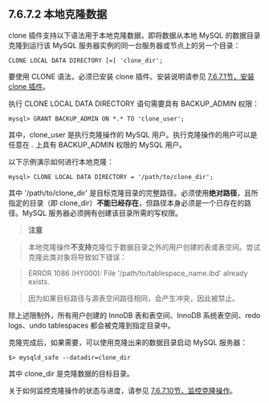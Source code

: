 

## **7.6.7.2 本地克隆数据**





clone 插件支持以下语法用于本地克隆数据，即将数据从本地 MySQL 的数据目录克隆到运行该 MySQL 服务器实例的同一台服务器或节点上的另一个目录：

```
CLONE LOCAL DATA DIRECTORY [=] 'clone_dir';
```

要使用 CLONE 语法，必须已安装 clone 插件。安装说明请参见 [7.6.7.1节，安装 clone 插件](#7-6-7-1-installing-the-clone-plugin)。



执行 CLONE LOCAL DATA DIRECTORY 语句需要具有 BACKUP_ADMIN 权限：

```
mysql> GRANT BACKUP_ADMIN ON *.* TO 'clone_user';
```

其中，clone_user 是执行克隆操作的 MySQL 用户。执行克隆操作的用户可以是任意在 *.* 上具有 BACKUP_ADMIN 权限的 MySQL 用户。



以下示例演示如何进行本地克隆：

```
mysql> CLONE LOCAL DATA DIRECTORY = '/path/to/clone_dir';
```

其中 '/path/to/clone_dir' 是目标克隆目录的完整路径。必须使用**绝对路径**，且所指定的目录（即 clone_dir）**不能已经存在**，但路径本身必须是一个已存在的路径。MySQL 服务器必须拥有创建该目录所需的写权限。



> **注意**

> 本地克隆操作**不支持**克隆位于数据目录之外的用户创建的表或表空间。尝试克隆此类对象将导致如下错误：

> ERROR 1086 (HY000): File '/path/to/tablespace_name.ibd' already exists.

> 因为如果目标路径与源表空间路径相同，会产生冲突，因此被禁止。



除上述限制外，所有用户创建的 InnoDB 表和表空间、InnoDB 系统表空间、redo logs、undo tablespaces 都会被克隆到指定目录中。



克隆完成后，如果需要，可以使用克隆出来的数据目录启动 MySQL 服务器：

```
$> mysqld_safe --datadir=clone_dir
```

其中 clone_dir 是克隆数据的目标目录。



关于如何监控克隆操作的状态与进度，请参见 [7.6.7.10节，监控克隆操作](#7-6-7-10-monitoring-cloning-operations)。